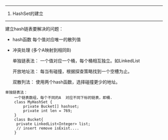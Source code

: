 





------

1. HashSet的建立

------

建立hash链表要解决的问题：

- hash函数   每个值对应唯一的散列值

- 冲突处理  (多个A映射到相同B)

     单独链表法： 一个值对应一个桶，每个桶相互独立。如LinkedList

     开放地址法： 每当有碰撞，根据探查策略找到一个空槽为止。

     双散列法：   使用两个hash函数，选择碰撞更少的地址。

```
单独链表法：
	一个链表数组，每个不同的A  对应不同下标的链表，即桶.
	class MyHashSet {
    	private Bucket[] hashset;
    	private int len = 769;
    }
	class Bucket{
     private LinkedList<Integer> list;
     // insert remove isExist....
    }
```

